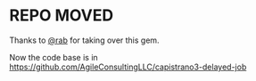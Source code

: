 # REPO MOVED

Thanks to [@rab](https://github.com/rab) for taking over this gem.

Now the code base is in https://github.com/AgileConsultingLLC/capistrano3-delayed-job

